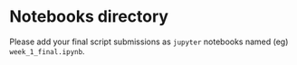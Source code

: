 # Notebooks directory

Please add your final script submissions as `jupyter` notebooks named (eg) `week_1_final.ipynb`.
